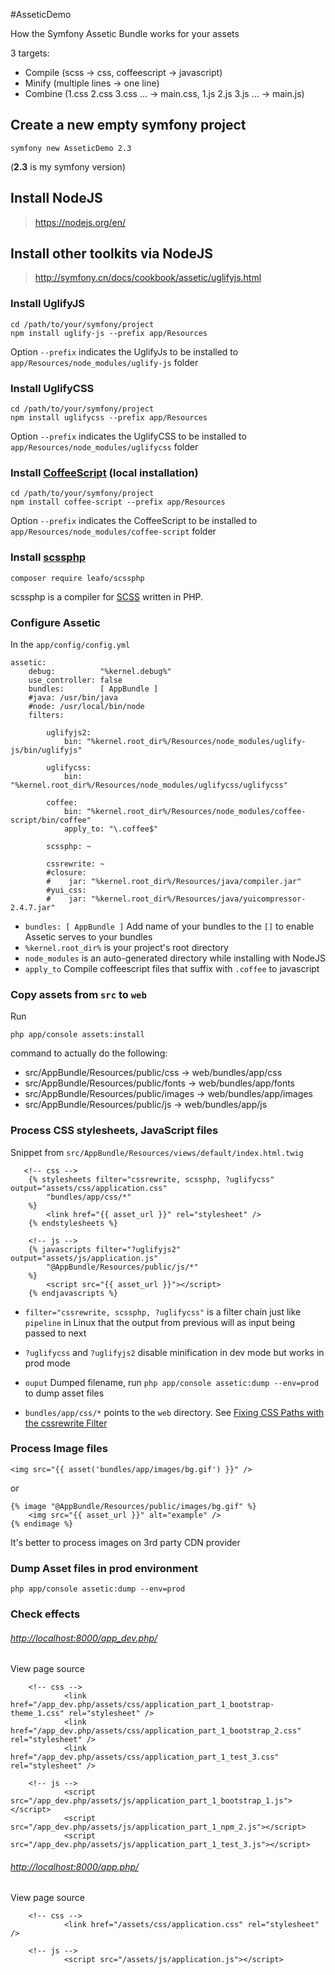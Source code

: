 #AsseticDemo

How the Symfony Assetic Bundle works for your assets

3 targets:

- Compile (scss -> css, coffeescript -> javascript)
- Minify (multiple lines -> one line) 
- Combine (1.css 2.css 3.css ... -> main.css, 1.js 2.js 3.js ... -> main.js)

## Create a new empty symfony project

	symfony new AsseticDemo 2.3

(**2.3** is my symfony version)

## Install NodeJS

> https://nodejs.org/en/


## Install other toolkits via NodeJS

> http://symfony.cn/docs/cookbook/assetic/uglifyjs.html


### Install UglifyJS
```
cd /path/to/your/symfony/project
npm install uglify-js --prefix app/Resources
```
Option `--prefix` indicates the UglifyJs to be installed to `app/Resources/node_modules/uglify-js` folder

### Install UglifyCSS

```
cd /path/to/your/symfony/project
npm install uglifycss --prefix app/Resources
```
Option `--prefix` indicates the UglifyCSS to be installed to `app/Resources/node_modules/uglifycss` folder

### Install [CoffeeScript](http://coffeescript.org/) (local installation)

```
cd /path/to/your/symfony/project
npm install coffee-script --prefix app/Resources
```
Option `--prefix` indicates the CoffeeScript to be installed to `app/Resources/node_modules/coffee-script` folder


### Install [scssphp](http://leafo.net/scssphp/)

	composer require leafo/scssphp

scssphp is a compiler for [SCSS](http://sass-lang.com/documentation/file.SASS_REFERENCE.html#css_extensions) written in PHP. 

### Configure Assetic

In the `app/config/config.yml`

```
assetic:
    debug:          "%kernel.debug%"
    use_controller: false
    bundles:        [ AppBundle ]
    #java: /usr/bin/java
    #node: /usr/local/bin/node
    filters:

        uglifyjs2:
            bin: "%kernel.root_dir%/Resources/node_modules/uglify-js/bin/uglifyjs"

        uglifycss:
            bin: "%kernel.root_dir%/Resources/node_modules/uglifycss/uglifycss"

        coffee:
            bin: "%kernel.root_dir%/Resources/node_modules/coffee-script/bin/coffee"
            apply_to: "\.coffee$"

        scssphp: ~

        cssrewrite: ~
        #closure:
        #    jar: "%kernel.root_dir%/Resources/java/compiler.jar"
        #yui_css:
        #    jar: "%kernel.root_dir%/Resources/java/yuicompressor-2.4.7.jar"               
```
- `bundles: [ AppBundle ]` Add name of your bundles to the `[]` to enable Assetic serves to your bundles
- `%kernel.root_dir%` is your project's root directory
- `node_modules` is an auto-generated directory while installing with NodeJS
- `apply_to` Compile coffeescript files that suffix with `.coffee` to javascript

### Copy assets from `src` to `web` 
Run

	php app/console assets:install

command to actually do the following:

- src/AppBundle/Resources/public/css -> web/bundles/app/css
- src/AppBundle/Resources/public/fonts -> web/bundles/app/fonts
- src/AppBundle/Resources/public/images -> web/bundles/app/images
- src/AppBundle/Resources/public/js -> web/bundles/app/js

### Process CSS stylesheets, JavaScript files

Snippet from `src/AppBundle/Resources/views/default/index.html.twig`

```
   <!-- css -->
    {% stylesheets filter="cssrewrite, scssphp, ?uglifycss" output="assets/css/application.css"
        "bundles/app/css/*"
    %}
        <link href="{{ asset_url }}" rel="stylesheet" />
    {% endstylesheets %}

    <!-- js -->
    {% javascripts filter="?uglifyjs2" output="assets/js/application.js"
        "@AppBundle/Resources/public/js/*"
    %}
        <script src="{{ asset_url }}"></script>
    {% endjavascripts %}
```

- `filter="cssrewrite, scssphp, ?uglifycss"` is a filter chain just like `pipeline` in Linux that the output from previous will as input being passed to next 

- `?uglifycss` and `?uglifyjs2` disable minification in dev mode but works in prod mode
  
- `ouput` Dumped filename, run `php app/console assetic:dump --env=prod` to dump asset files

- `bundles/app/css/*` points to the `web` directory. See [Fixing CSS Paths with the cssrewrite Filter](http://symfony.com/doc/current/cookbook/assetic/asset_management.html#cookbook-assetic-cssrewrite)


### Process Image files


	<img src="{{ asset('bundles/app/images/bg.gif') }}" />

or

```
{% image "@AppBundle/Resources/public/images/bg.gif" %}
    <img src="{{ asset_url }}" alt="example" />
{% endimage %}
```
It's better to process images on 3rd party CDN provider

### Dump Asset files in prod environment

	
	php app/console assetic:dump --env=prod
	

### Check effects

###### <http://localhost:8000/app_dev.php/>
View page source

```
    <!-- css -->
            <link href="/app_dev.php/assets/css/application_part_1_bootstrap-theme_1.css" rel="stylesheet" />
            <link href="/app_dev.php/assets/css/application_part_1_bootstrap_2.css" rel="stylesheet" />
            <link href="/app_dev.php/assets/css/application_part_1_test_3.css" rel="stylesheet" />
    
    <!-- js -->
            <script src="/app_dev.php/assets/js/application_part_1_bootstrap_1.js"></script>
            <script src="/app_dev.php/assets/js/application_part_1_npm_2.js"></script>
            <script src="/app_dev.php/assets/js/application_part_1_test_3.js"></script>
```


###### <http://localhost:8000/app.php/>
View page source

```
    <!-- css -->
            <link href="/assets/css/application.css" rel="stylesheet" />
    
    <!-- js -->
            <script src="/assets/js/application.js"></script>
```